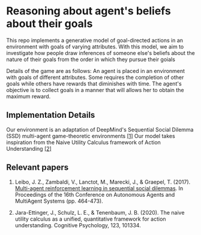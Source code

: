 # Reasoning about agent's beliefs about their goals  
This repo implements a generative model of goal-directed actions in an environment with goals of varying attributes. With this model, we aim to investigate how people draw inferences of someone else's beliefs about the nature of their goals from the order in which they pursue their goials

Details of the game are as follows:
An agent is placed in an environment with goals of different attributes. Some requires the completion of other goals while others have rewards that diminishes with time. The agent's objective is to collect goals in a manner that will allows her to obtain the maximum reward. 

## Implementation Details

Our environment is an adaptation of DeepMind's Sequential Social Dilemma (SSD) multi-agent game-theoretic environments [[1]](https://arxiv.org/abs/1702.03037)
Our model takes inspiration from the Naive Utility Calculus framework of Action Understanding [[2]](https://www.sciencedirect.com/science/article/abs/pii/S0010028520300633)


## Relevant papers

1. Leibo, J. Z., Zambaldi, V., Lanctot, M., Marecki, J., & Graepel, T. (2017). [Multi-agent reinforcement learning in sequential social dilemmas](https://arxiv.org/abs/1702.03037). In Proceedings of the 16th Conference on Autonomous Agents and MultiAgent Systems (pp. 464-473).

2. Jara-Ettinger, J., Schulz, L. E., & Tenenbaum, J. B. (2020). The naive utility calculus as a unified, quantitative framework for action understanding. Cognitive Psychology, 123, 101334.

